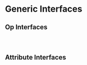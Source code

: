 # Generic Interfaces

## Op Interfaces

```{include} ../TableGen/Interfaces/CaptureInterfaceop.md
```

```{include} ../TableGen/Interfaces/MemoryFoldInterfaceop.md
```

```{include} ../TableGen/Interfaces/SROAInterfacesop.md
```

## Attribute Interfaces

```{include} ../TableGen/Interfaces/SROAInterfacesattr.md
```